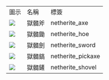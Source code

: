 <table>
	<tablebody>
		<tr>
			<td>圖示</td>
			<td>名稱</td>
			<td>標簽</td>
		</tr>
		<tr>
			<td><img src="C:/Users/seese/Files/Projects/MC_datapacks/recipe_auto_manual/LemonTea_auto_recipes/output/mc_icon/tools/netherite_axe.png"></td>
			<td>獄髓斧</td>
			<td>netherite_axe</td>
		</tr>
		<tr>
			<td><img src="C:/Users/seese/Files/Projects/MC_datapacks/recipe_auto_manual/LemonTea_auto_recipes/output/mc_icon/tools/netherite_hoe.png"></td>
			<td>獄髓鋤</td>
			<td>netherite_hoe</td>
		</tr>
		<tr>
			<td><img src="C:/Users/seese/Files/Projects/MC_datapacks/recipe_auto_manual/LemonTea_auto_recipes/output/mc_icon/combat/netherite_sword.png"></td>
			<td>獄髓劍</td>
			<td>netherite_sword</td>
		</tr>
		<tr>
			<td><img src="C:/Users/seese/Files/Projects/MC_datapacks/recipe_auto_manual/LemonTea_auto_recipes/output/mc_icon/tools/netherite_pickaxe.png"></td>
			<td>獄髓鎬</td>
			<td>netherite_pickaxe</td>
		</tr>
		<tr>
			<td><img src="C:/Users/seese/Files/Projects/MC_datapacks/recipe_auto_manual/LemonTea_auto_recipes/output/mc_icon/tools/netherite_shovel.png"></td>
			<td>獄髓鏟</td>
			<td>netherite_shovel</td>
		</tr>
	</tablebody>
</table>